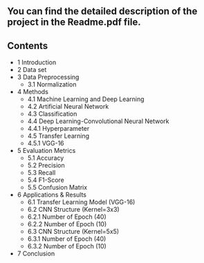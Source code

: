 ## You can find the detailed description of the project in the Readme.pdf file.
## Contents

- 1 Introduction
- 2 Data set
- 3 Data Preprocessing
   - 3.1 Normalization
- 4 Methods
   - 4.1 Machine Learning and Deep Learning
   - 4.2 Artificial Neural Network
   - 4.3 Classification
   - 4.4 Deep Learning-Convolutional Neural Network
   - 4.4.1 Hyperparameter 
   - 4.5 Transfer Learning
   - 4.5.1 VGG-16
- 5 Evaluation Metrics
   - 5.1 Accuracy
   - 5.2 Precision
   - 5.3 Recall
   - 5.4 F1-Score
   - 5.5 Confusion Matrix
- 6 Applications & Results
   - 6.1 Transfer Learning Model (VGG-16)
   - 6.2 CNN Structure (Kernel=3x3)
   - 6.2.1 Number of Epoch (40)
   - 6.2.2 Number of Epoch (10)
   - 6.3 CNN Structure (Kernel=5x5)
   - 6.3.1 Number of Epoch (40)
   - 6.3.2 Number of Epoch (10)
- 7 Conclusion
